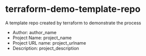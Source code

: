 # terraform-demo-template-repo
A template repo created by terraform to demonstrate the process

- Author: author_name
- Project Name: project_name
- Project URL name: project_urlname
- Description: project_description
